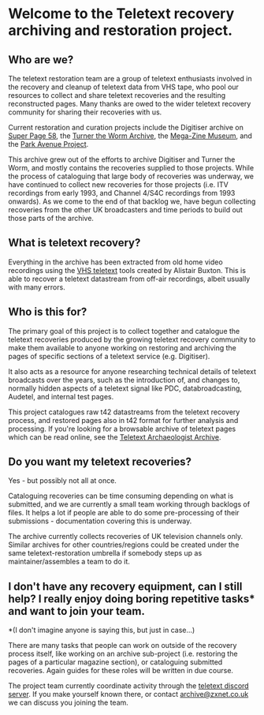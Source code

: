 # Welcome to the Teletext recovery archiving and restoration project.

## Who are we?
The teletext restoration team are a group of teletext enthusiasts involved in the recovery and cleanup of teletext data from VHS tape, who pool our resources to collect and share teletext recoveries and the resulting reconstructed pages. Many thanks are owed to the wider teletext recovery community for sharing their recoveries with us.

Current restoration and curation projects include the Digitiser archive on [Super Page 58](https://www.superpage58.com), the [Turner the Worm Archive](https://zxnet.co.uk/teletext/turner-archive/), the [Mega-Zine Museum](https://www.zinemuseum.co.uk), and the [Park Avenue Project](http://www.newmailbox.co.uk/parkavenue/).

This archive grew out of the efforts to archive Digitiser and Turner the Worm, and mostly contains the recoveries supplied to those projects. While the process of cataloguing that large body of recoveries was underway, we have continued to collect new recoveries for those projects (i.e. ITV recordings from early 1993, and Channel 4/S4C recordings from 1993 onwards). As we come to the end of that backlog we, have begun collecting recoveries from the other UK broadcasters and time periods to build out those parts of the archive.

## What is teletext recovery?
Everything in the archive has been extracted from old home video recordings using the [VHS teletext](https://github.com/ali1234/vhs-teletext) tools created by Alistair Buxton. This is able to recover a teletext datastream from off-air recordings, albeit usually with many errors.

## Who is this for?
The primary goal of this project is to collect together and catalogue the teletext recoveries produced by the growing teletext recovery community to make them available to anyone working on restoring and archiving the pages of specific sections of a teletext service (e.g. Digitiser).

It also acts as a resource for anyone researching technical details of teletext broadcasts over the years, such as the introduction of, and changes to, normally hidden aspects of a teletext signal like PDC, databroadcasting, Audetel, and internal test pages.

This project catalogues raw t42 datastreams from the teletext recovery process, and restored pages also in t42 format for further analysis and processing. If you're looking for a browsable archive of teletext pages which can be read online, see the [Teletext Archaeologist Archive](https://archive.teletextarchaeologist.org/).

## Do you want my teletext recoveries?
Yes - but possibly not all at once.

Cataloguing recoveries can be time consuming depending on what is submitted, and we are currently a small team working through backlogs of files. It helps a lot if people are able to do some pre-processing of their submissions - documentation covering this is underway.

The archive currently collects recoveries of UK television channels only. Similar archives for other countries/regions could be created under the same teletext-restoration umbrella if somebody steps up as maintainer/assembles a team to do it.

## I don't have any recovery equipment, can I still help? I really enjoy doing boring repetitive tasks* and want to join your team.
*(I don't imagine anyone is saying this, but just in case...)

There are many tasks that people can work on outside of the recovery process itself, like working on an archive sub-project (i.e. restoring the pages of a particular magazine section), or cataloguing submitted recoveries. Again guides for these roles will be written in due course.

The project team currently coordinate activity through the [teletext discord server](https://discord.gg/JfytfS3xmg). If you make yourself known there, or contact <archive@zxnet.co.uk> we can discuss you joining the team.